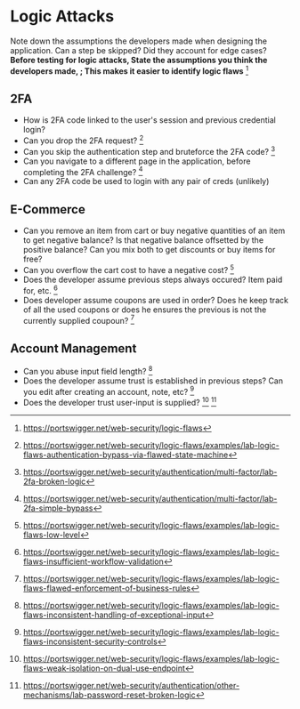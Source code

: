 # Logic Attacks
Note down the assumptions the developers made when designing the application. Can a step be skipped? Did they account for edge cases?
**Before testing for logic attacks, State the assumptions you think the developers made, ; This makes it easier to identify logic flaws** [^1]
## 2FA
- How is 2FA code linked to the user's session and previous credential login? 
- Can you drop the 2FA request? [^10]
- Can you skip the authentication step and bruteforce the 2FA code? [^2]
- Can you navigate to a different page in the application, before completing the 2FA challenge? [^8]
- Can any 2FA code be used to login with any pair of creds (unlikely)
## E-Commerce
- Can you remove an item from cart or buy negative quantities of an item to get  negative balance? Is that negative balance offsetted by the positive balance? Can you mix both to get discounts or buy items for free?
- Can you overflow the cart cost to have a negative cost? [^3]
- Does the developer assume previous steps always occured? Item paid for, etc. [^9]
- Does developer assume coupons are used in order? Does he keep track of all the used coupons or does he ensures the previous is not the currently supplied coupoun? [^11]
## Account Management
- Can you abuse input field length? [^4]
- Does the developer assume trust is established in previous steps? Can you edit after creating an account, note, etc? [^5]
- Does the developer trust user-input is supplied? [^6] [^7]

[^1]: https://portswigger.net/web-security/logic-flaws
[^2]: https://portswigger.net/web-security/authentication/multi-factor/lab-2fa-broken-logic
[^3]: https://portswigger.net/web-security/logic-flaws/examples/lab-logic-flaws-low-level
[^4]: https://portswigger.net/web-security/logic-flaws/examples/lab-logic-flaws-inconsistent-handling-of-exceptional-input
[^5]: https://portswigger.net/web-security/logic-flaws/examples/lab-logic-flaws-inconsistent-security-controls
[^6]: https://portswigger.net/web-security/logic-flaws/examples/lab-logic-flaws-weak-isolation-on-dual-use-endpoint
[^7]: https://portswigger.net/web-security/authentication/other-mechanisms/lab-password-reset-broken-logic
[^8]: https://portswigger.net/web-security/authentication/multi-factor/lab-2fa-simple-bypass
[^9]: https://portswigger.net/web-security/logic-flaws/examples/lab-logic-flaws-insufficient-workflow-validation
[^10]: https://portswigger.net/web-security/logic-flaws/examples/lab-logic-flaws-authentication-bypass-via-flawed-state-machine
[^11]: https://portswigger.net/web-security/logic-flaws/examples/lab-logic-flaws-flawed-enforcement-of-business-rules